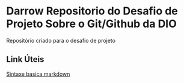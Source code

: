# Darrow Repositorio do Desafio de Projeto Sobre o Git/Github da DIO  
Repositório criado para o desafio de projeto

## Link Úteis
[Sintaxe basica markdown](https://www.markdownguide.org/basic-syntax)
